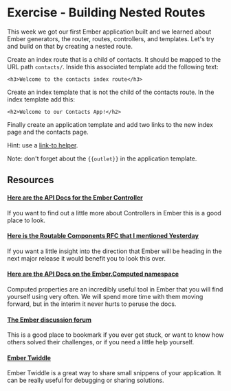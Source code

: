 # Exercise - Building Nested Routes

This week we got our first Ember application built and we learned about Ember generators, the router, routes, controllers, and templates. Let's try and build on that by creating a nested route.

Create an index route that is a child of contacts. It should be mapped to the URL path `contacts/`. Inside this associated template add the following text:

    <h3>Welcome to the contacts index route</h3>

Create an index template that is not the child of the contacts route. In the index template add this:

    <h2>Welcome to our Contacts App!</h2>

Finally create an application template and add two links to the new index page and the contacts page.

Hint: use a [link-to helper](https://guides.emberjs.com/v2.6.0/templates/links/).

Note: don't forget about the `{{outlet}}` in the application template.

## Resources

#### [Here are the API Docs for the Ember Controller](http://emberjs.com/api/classes/Ember.Controller.html)

If you want to find out a little more about Controllers in Ember this is a good place to look.

#### [Here is the Routable Components RFC that I mentioned Yesterday](https://github.com/ef4/rfcs/blob/routeable-components/active/0000-routeable-components.md)

If you want a little insight into the direction that Ember will be heading in the next major release it would benefit you to look this over.

#### [Here are the API Docs on the Ember.Computed namespace](http://emberjs.com/api/classes/Ember.computed.html)

Computed properties are an incredibly useful tool in Ember that you will find yourself using very often. We will spend more time with them moving forward, but in the interim it never hurts to peruse the docs.

#### [The Ember discussion forum](http://discuss.emberjs.com/)

This is a good place to bookmark if you ever get stuck, or want to know how others solved their challenges, or if you need a little help yourself.

#### [Ember Twiddle](https://ember-twiddle.com/)

Ember Twiddle is a great way to share small snippens of your application. It can be really useful for debugging or sharing solutions.

